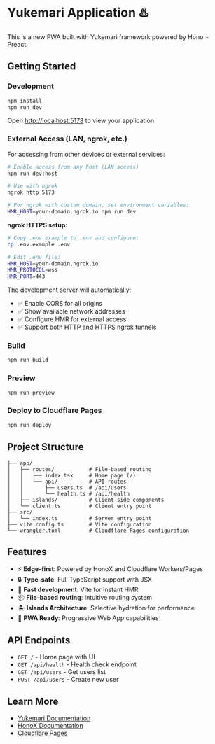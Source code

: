 # Yukemari Application ♨️

This is a new PWA built with Yukemari framework powered by Hono + Preact.

## Getting Started

### Development

```bash
npm install
npm run dev
```

Open [http://localhost:5173](http://localhost:5173) to view your application.

### External Access (LAN, ngrok, etc.)

For accessing from other devices or external services:

```bash
# Enable access from any host (LAN access)
npm run dev:host

# Use with ngrok
ngrok http 5173

# For ngrok with custom domain, set environment variables:
HMR_HOST=your-domain.ngrok.io npm run dev
```

**ngrok HTTPS setup:**
```bash
# Copy .env.example to .env and configure:
cp .env.example .env

# Edit .env file:
HMR_HOST=your-domain.ngrok.io
HMR_PROTOCOL=wss
HMR_PORT=443
```

The development server will automatically:
- ✅ Enable CORS for all origins
- ✅ Show available network addresses  
- ✅ Configure HMR for external access
- ✅ Support both HTTP and HTTPS ngrok tunnels

### Build

```bash
npm run build
```

### Preview

```bash
npm run preview
```

### Deploy to Cloudflare Pages

```bash
npm run deploy
```

## Project Structure

```
├── app/
│   ├── routes/           # File-based routing
│   │   ├── index.tsx     # Home page (/)
│   │   └── api/          # API routes
│   │       ├── users.ts  # /api/users
│   │       └── health.ts # /api/health
│   ├── islands/          # Client-side components
│   └── client.ts         # Client entry point
├── src/
│   └── index.ts          # Server entry point
├── vite.config.ts        # Vite configuration
└── wrangler.toml         # Cloudflare Pages configuration
```

## Features

- ⚡ **Edge-first**: Powered by HonoX and Cloudflare Workers/Pages
- 🔒 **Type-safe**: Full TypeScript support with JSX
- 🚀 **Fast development**: Vite for instant HMR
- 📦 **File-based routing**: Intuitive routing system
- 🏝️ **Islands Architecture**: Selective hydration for performance
- 📱 **PWA Ready**: Progressive Web App capabilities

## API Endpoints

- `GET /` - Home page with UI
- `GET /api/health` - Health check endpoint
- `GET /api/users` - Get users list
- `POST /api/users` - Create new user

## Learn More

- [Yukemari Documentation](https://github.com/your-org/yukemari)
- [HonoX Documentation](https://hono.dev/getting-started/cloudflare-pages)
- [Cloudflare Pages](https://pages.cloudflare.com)